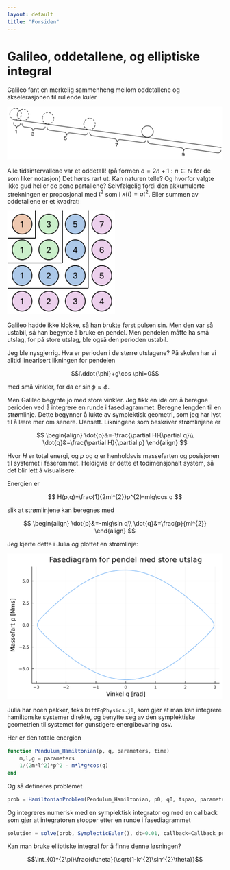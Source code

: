 ```yaml
---
layout: default
title: "Forsiden"
---
```


# Galileo, oddetallene, og elliptiske integral

Galileo fant en merkelig sammenheng mellom oddetallene og akselerasjonen til rullende kuler

[![Galileos forsøk på rullende kuler](img/rullendeplan.png)](img/rullendeplan.png)

Alle tidsintervallene var et oddetall! (på formen $o=2n+1:n\in \mathbb{N}$ for de som liker notasjon) Det høres rart ut. Kan naturen telle? Og hvorfor valgte ikke gud heller de pene partallene? Selvfølgelig fordi den akkumulerte strekningen er proposjonal med $t^2$ som i $x(t) = at^2$. Eller summen av oddetallene er et kvadrat:

[<img src="img/sumavoddetall.png" style="max-width:50%;" alt="Summen av oddetallene er et kvadrat">](img/sumavoddetall.png)

Galileo hadde ikke klokke, så han brukte først pulsen sin. Men den var så ustabil, så han begynte å bruke en pendel. Men pendelen måtte ha små utslag, for på store utslag, ble også den perioden ustabil.

Jeg ble nysgjerrig. Hva er perioden i de større utslagene? På skolen har vi alltid linearisert likningen for pendelen 

$$l\ddot{\phi}+g\cos \phi=0$$

med små vinkler, for da er $\sin \phi \approx \phi$.

Men Galileo begynte jo med store vinkler. Jeg fikk en ide om å beregne perioden ved å integrere en runde i fasediagrammet. Beregne lengden til en strømlinje. Dette begynner å lukte av symplektisk geometri, som jeg har lyst til å lære mer om senere. Uansett. Likningene som beskriver strømlinjene er

$$
\begin{align}
\dot{p}&=-\frac{\partial H}{\partial q}\\
\dot{q}&=\frac{\partial H}{\partial p}
\end{align}
$$

Hvor $H$ er total energi, og $p$ og $q$ er henholdsvis massefarten og posisjonen til systemet i faserommet. Heldigvis er dette et todimensjonalt system, så det blir lett å visualisere.

Energien er

$$
H(p,q)=\frac{1}{2ml^{2}}p^{2}-mlg\cos q
$$

slik at strømlinjene kan beregnes med

$$
\begin{align}
\dot{p}&=-mlg\sin q\\
\dot{q}&=\frac{p}{ml^{2}}
\end{align}
$$

Jeg kjørte dette i Julia og plottet en strømlinje:

[![Strømlinje store utslag](img/pendelfasediagram.png)](img/pendelfasediagram.png)

Julia har noen pakker, feks ``DiffEqPhysics.jl``, som gjør at man kan integrere hamiltonske systemer direkte, og benytte seg av den symplektiske geometrien til systemet for gunstigere energibevaring osv.

Her er den totale energien
```julia
function Pendulum_Hamiltonian(p, q, parameters, time)
	m,l,g = parameters
	1/(2m*l^2)*p^2 - m*l*g*cos(q)
end
```

Og så defineres problemet
```julia
prob = HamiltonianProblem(Pendulum_Hamiltonian, p0, q0, tspan, parameters)
```
Og integreres numerisk med en symplektisk integrator og med en callback som gjør at integratoren stopper etter en runde i fasediagrammet

```julia
solution = solve(prob, SymplecticEuler(), dt=0.01, callback=Callback_pendulum)
```

Kan man bruke elliptiske integral for å finne denne løsningen?

$$\int_{0}^{2\pi}\frac{d\theta}{\sqrt{1-k^{2}\sin^{2}\theta}}$$